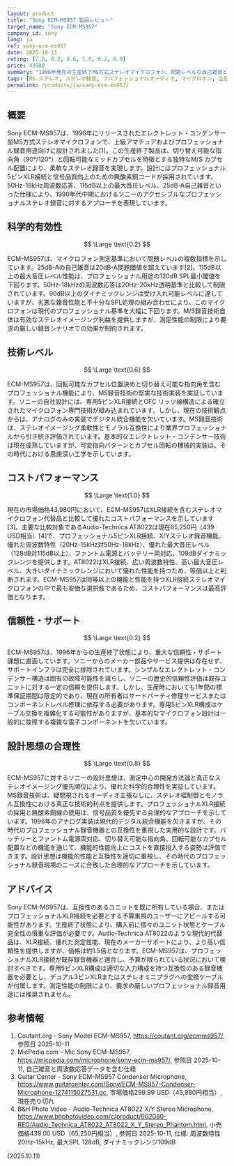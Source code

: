 ```yaml
---
layout: product
title: "Sony ECM-MS957 製品レビュー"
target_name: "Sony ECM-MS957"
company_id: sony
lang: ja
ref: sony-ecm-ms957
date: 2025-10-11
rating: [2.8, 0.2, 0.6, 1.0, 0.2, 0.8]
price: 43980
summary: "1996年発売の生産終了MS方式ステレオマイクロフォン。問題レベルの自己雑音と限定的なSPL性能を持つが、プロフェッショナルXLR接続と合理的なM/S設計、優れたコストパフォーマンス"
tags: [MS-ステレオ, ステレオ録音, プロフェッショナルオーディオ, マイクロホン, 生産終了]
permalink: /products/ja/sony-ecm-ms957/
---
```

## 概要

Sony ECM-MS957は、1996年にリリースされたエレクトレット・コンデンサー型MS方式ステレオマイクロフォンで、上級アマチュアおよびプロフェッショナル録音用途向けに設計されました[1]。この生産終了製品は、切り替え可能な指向角（90°/120°）と回転可能なミッドカプセルを特徴とする独特なM/S カプセル配置により、柔軟なステレオ録音を実現します。設計にはプロフェッショナル5ピンXLR接続と信号品質向上のための無酸素銅コードが採用されています。50Hz-18kHz周波数応答、115dB以上の最大音圧レベル、25dB-A自己雑音といった仕様により、1990年代中期におけるソニーのアクセシブルなプロフェッショナルステレオ録音に対するアプローチを表現しています。

## 科学的有効性

$$ \Large \text{0.2} $$

ECM-MS957は、マイクロフォン測定基準において問題レベルの複数指標を示しています。25dB-Aの自己雑音は20dB-A問題閾値を超えています[2]。115dB以上の最大音圧レベル性能は、プロフェッショナル用途の120dB SPL最小閾値を下回ります。50Hz-18kHzの周波数応答は20Hz-20kHz透明基準と比較して制限されています。90dB以上のダイナミックレンジは受け入れ可能レベルに達していますが、劣悪な雑音性能と不十分なSPL処理の組み合わせにより、このマイクロフォンは現代のプロフェッショナル基準を大幅に下回ります。M/S録音技術自体は有効なステレオイメージング利益を提供しますが、測定性能の制限により要求の厳しい録音シナリオでの効果が制約されます。

## 技術レベル

$$ \Large \text{0.6} $$

ECM-MS957は、回転可能なカプセル位置決めと切り替え可能な指向角を含むプロフェッショナル機能により、MS録音技術の堅実な技術実装を実証しています。ソニーの自社設計には、専用5ピンXLR接続とOFC リッツ線構造による確立されたマイクロフォン専門技術が組み込まれています。しかし、現在の技術観点からは、アナログのみの実装でデジタル統合機能を欠いています。MS録音技術は、ステレオイメージング柔軟性とモノラル互換性により業界プロフェッショナルから引き続き評価されています。基本的なエレクトレット・コンデンサー技術は現在成熟していますが、可変指向パターンとカプセル回転の機械的実装は、その時代における思慮深い工学を示しています。

## コストパフォーマンス

$$ \Large \text{1.0} $$

現在の市場価格43,980円において、ECM-MS957はXLR接続を含むステレオマイクロフォン代替品と比較して優れたコストパフォーマンスを示しています[3]。主要な比較対象であるAudio-Technica AT8022は現在65,250円（439 USD相当）[4]で、プロフェッショナル5ピンXLR接続、X/Yステレオ録音機能、優れた周波数特性（20Hz-15kHz対50Hz-18kHz）、優れた最大音圧レベル（128dB対115dB以上）、ファントム電源とバッテリー両対応、109dBダイナミックレンジを提供します。AT8022はXLR接続、広い周波数特性、高い最大音圧レベル、大きいダイナミックレンジにおいて優れた性能を持つため、等価以上と判断されます。ECM-MS957は同等以上の機能と性能を持つXLR接続ステレオマイクロフォンの中で最も安価な選択肢であるため、コストパフォーマンスは最高評価となります。

## 信頼性・サポート

$$ \Large \text{0.2} $$

ECM-MS957は、1996年からの生産終了状態により、重大な信頼性・サポート課題に直面しています。ソニーからのメーカー部品やサービス提供は存在せず、サポートインフラは完全に排除されています。シンプルなエレクトレット・コンデンサー構造は固有の故障可能性を減らし、ソニーの歴史的信頼性評価は既存ユニットに対する一定の信頼を提供します。しかし、生産時においても1年間の標準保証期間は限定的であり、現在の所有者はサードパーティ修理サービスまたはコンポーネントレベル修理に依存する必要があります。専用5ピンXLR構成はケーブル交換を複雑化する可能性がありますが、基本的なマイクロフォン設計は一般的に故障する複雑な電子コンポーネントを欠いています。

## 設計思想の合理性

$$ \Large \text{0.8} $$

ECM-MS957に対するソニーの設計思想は、測定中心の開発方法論と真正なステレオイメージング優先順位により、優れた科学的合理性を実証しています。MS録音技術は、疑問視されるオーディオ主張なしに、ステレオ幅制御とモノラル互換性における真正な技術的利点を提供します。プロフェッショナルXLR接続の採用と無酸素銅線の使用は、信号品質を優先する合理的なアプローチを示しています。1996年のアナログ実装は現代的デジタル統合機能を欠きますが、その時代のプロフェッショナル録音機器との互換性を重視した実用的な設計です。バッテリーとファントム電源両対応、切り替え可能な指向角、回転可能なカプセル配置などの機能を通じて、機能的性能向上にコストを直接投入する姿勢は評価できます。設計思想は機能的性能と互換性を適切に重視し、その時代のプロフェッショナル録音現場のニーズに合致した合理的なアプローチを示しています。

## アドバイス

Sony ECM-MS957は、互換性のあるユニットを既に所有している場合、またはプロフェッショナルXLR接続を必要とする予算重視のユーザーにアピールする可能性があります。生産終了状態により、購入前に個々のユニット状態とケーブル完全性の慎重な評価が必要です。Audio-Technica AT8022のような現代的代替品は、XLR接続、優れた測定性能、現在のメーカーサポートにより、より高い信頼性を提供しますが、価格は約1.5倍となります。ECM-MS957は、プロフェッショナルXLR接続が既存録音機器と適合し、予算が限られている状況において検討すべきです。専用5ピンXLR構成は適切な入力構成を持つ互換性のある録音機器を必要とし、デュアル3ピンXLRまたはステレオミニプラグへの変換ケーブルが付属します。測定性能の制限により、要求の厳しいプロフェッショナル録音用途には推奨されません。

## 参考情報

1. Coutant.org - Sony Model ECM-MS957, https://coutant.org/ecmms957/, 参照日 2025-10-11
2. MicPedia.com - Mic Sony ECM-MS957, https://micpedia.com/microphone/sony-ecm-ms957/, 参照日 2025-10-11, 自己雑音と周波数応答データを含む仕様
3. Guitar Center - Sony ECM-MS957 Condenser Microphone, https://www.guitarcenter.com/Sony/ECM-MS957-Condenser-Microphone-1274115027531.gc, 市場価格299.99 USD（43,980円相当）, 現在売り切れ
4. B&H Photo Video - Audio-Technica AT8022 X/Y Stereo Microphone, https://www.bhphotovideo.com/c/product/602080-REG/Audio_Technica_AT8022_AT8022_X_Y_Stereo_Phantom.html, 小売価格439.00 USD（65,250円相当）, 参照日 2025-10-11, 仕様: 周波数特性20Hz-15kHz, 最大SPL 128dB, ダイナミックレンジ109dB

(2025.10.11)